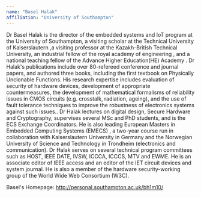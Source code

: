 ```yaml
---
name: "Basel Halak"
affiliation: "University of Southampton"
---
```


Dr Basel Halak is the director of the embedded systems and IoT program at the University of Southampton, a visiting scholar at the Technical University of Kaiserslautern ,a visiting professor at the Kazakh-British Technical University, an industrial fellow of the royal academy of engineering , and a national teaching fellow of the Advance Higher Education(HE) Academy . Dr Halak's publications include over 80-refereed conference and journal papers, and authored three books, including the first textbook on Physically Unclonable Functions. His research expertise includes evaluation of security of hardware devices, development of appropriate countermeasures, the development of mathematical formalisms of reliability issues in CMOS circuits (e.g. crosstalk, radiation, ageing), and the use of fault tolerance techniques to improve the robustness of electronics systems against such issues.. Dr Halak lectures on digital design, Secure Hardware and Cryptography, supervises several MSc and PhD students, and is the ECS Exchange Coordinators. He is also leading European Masters in Embedded Computing Systems (EMECS) , a two-year course run in collaboration with Kaiserslautern University in Germany and the Norwegian University of Science and Technology in Trondheim (electronics and communication). Dr Halak serves on several technical program committees such as HOST, IEEE DATE, IVSW, ICCCA, ICCCS, MTV and EWME. He is an associate editor of IEEE access and an editor of the IET circuit devices and system journal. He is also a member of the hardware security-working group of the World Wide Web Consortium (W3C).

Basel's Homepage: http://personal.southampton.ac.uk/bh1m10/
